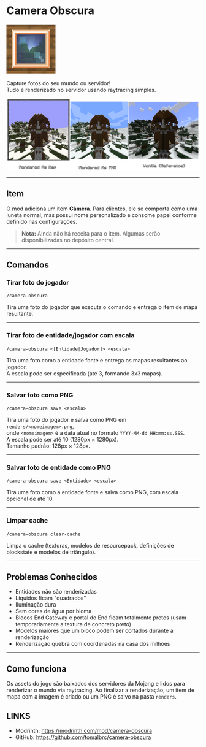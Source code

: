 # Camera Obscura

![Ícone Camera Obscura](../../assets/cameraobscura/cameraobscura01.png "Ícone Camera Obscura")

Capture fotos do seu mundo ou servidor!  
Tudo é renderizado no servidor usando raytracing simples.

![Comparação](../../assets/cameraobscura/cameraobscura02.png)

---

## Item

O mod adiciona um item **Câmera**. Para clientes, ele se comporta como uma luneta normal, mas possui nome personalizado e consome papel conforme definido nas configurações.

> **Nota:** Ainda não há receita para o item. Algumas serão disponibilizadas no depósito central.

---

## Comandos

### Tirar foto do jogador
```shell
/camera-obscura
```
Tira uma foto do jogador que executa o comando e entrega o item de mapa resultante.

---

### Tirar foto de entidade/jogador com escala
```shell
/camera-obscura <[Entidade|Jogador]> <escala>
```
Tira uma foto como a entidade fonte e entrega os mapas resultantes ao jogador.  
A escala pode ser especificada (até 3, formando 3x3 mapas).

---

### Salvar foto como PNG
```shell
/camera-obscura save <escala>
```
Tira uma foto do jogador e salva como PNG em  
`renders/<nomeimagem>.png`,  
onde `<nomeimagem>` é a data atual no formato `YYYY-MM-dd HH:mm:ss.SSS`.  
A escala pode ser até 10 (1280px × 1280px).  
Tamanho padrão: 128px × 128px.

---

### Salvar foto de entidade como PNG
```shell
/camera-obscura save <Entidade> <escala>
```
Tira uma foto como a entidade fonte e salva como PNG, com escala opcional de até 10.

---

### Limpar cache
```shell
/camera-obscura clear-cache
```
Limpa o cache (texturas, modelos de resourcepack, definições de blockstate e modelos de triângulo).

---

## Problemas Conhecidos

- Entidades não são renderizadas
- Líquidos ficam "quadrados"
- Iluminação dura
- Sem cores de água por bioma
- Blocos End Gateway e portal do End ficam totalmente pretos (usam temporariamente a textura de concreto preto)
- Modelos maiores que um bloco podem ser cortados durante a renderização
- Renderização quebra com coordenadas na casa dos milhões

---

## Como funciona

Os assets do jogo são baixados dos servidores da Mojang e lidos para renderizar o mundo via raytracing. Ao finalizar a renderização, um item de mapa com a imagem é criado ou um PNG é salvo na pasta `renders`.

## LINKS
- Modrinth: https://modrinth.com/mod/camera-obscura
- GitHub: https://github.com/tomalbrc/camera-obscura